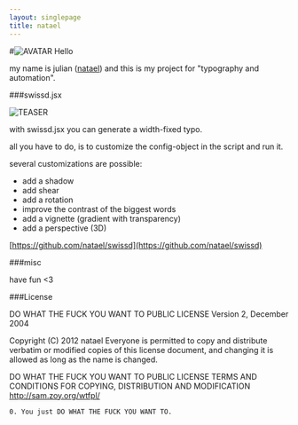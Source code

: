 ```yaml
---
layout: singlepage
title: natael
---
```

#![AVATAR](https://raw.github.com/fabiantheblind/auto-typo-adbe-id/master/natael/natael.png) Hello

my name is julian ([natael](https://github.com/natael))
and this is my project for "typography and automation".

###swissd.jsx

![TEASER](https://raw.github.com/fabiantheblind/auto-typo-adbe-id/master/natael/teaser.png)

with swissd.jsx you can generate a width-fixed typo.

all you have to do, is to customize the config-object
in the script and run it.

several customizations are possible:
+ add a shadow
+ add shear
+ add a rotation
+ improve the contrast of the biggest words
+ add a vignette (gradient with transparency)
+ add a perspective (3D)

[https://github.com/natael/swissd](https://github.com/natael/swissd)

###misc

have fun <3

###License


DO WHAT THE FUCK YOU WANT TO PUBLIC LICENSE
Version 2, December 2004

 Copyright (C) 2012 natael
 Everyone is permitted to copy and distribute verbatim or modified copies of this license document, and changing it is allowed as long as the name is changed.

DO WHAT THE FUCK YOU WANT TO PUBLIC LICENSE
TERMS AND CONDITIONS FOR COPYING, DISTRIBUTION AND MODIFICATION
http://sam.zoy.org/wtfpl/

`0. You just DO WHAT THE FUCK YOU WANT TO.  `
